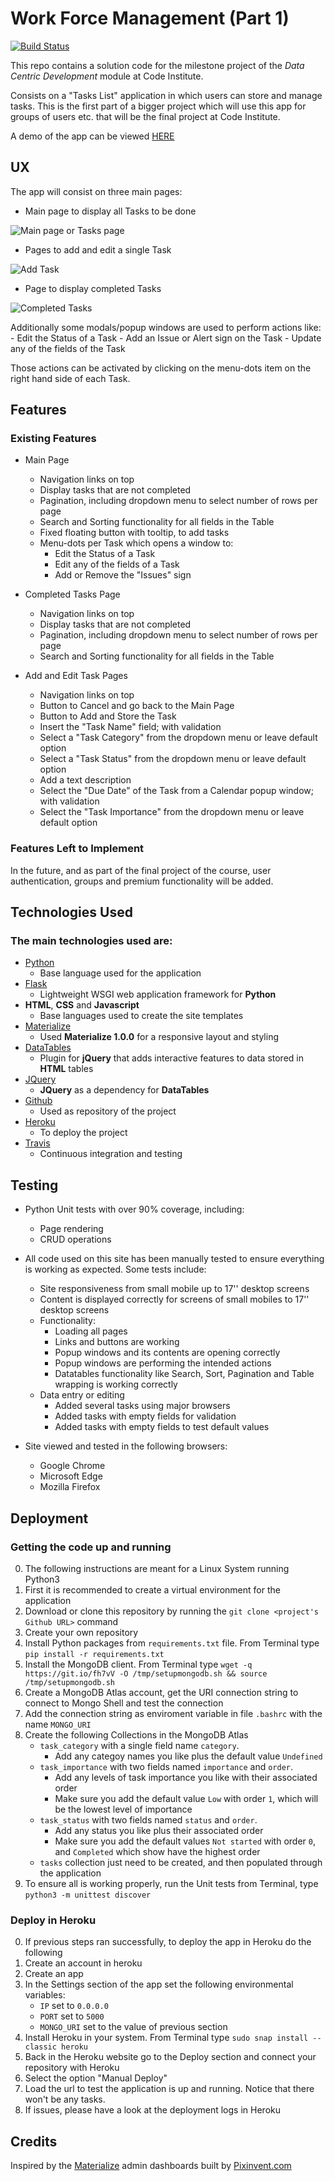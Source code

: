 # Work Force Management (Part 1)

[![Build Status](https://travis-ci.com/josep-pujol/learning_dcd-workforce-management.svg?token=mpvYNnPLPqbCpUvpUExD&branch=master)](https://travis-ci.com/josep-pujol/learning_dcd-workforce-management)

This repo contains a solution code for the milestone project of the *Data Centric Development* module at Code Institute.

Consists on a "Tasks List" application in which users can store and manage tasks. This is the first part of a bigger project which will use this app for groups of users etc. that will be the final project at Code Institute.

A demo of the app can be viewed [HERE](https://dcd-workforce-management.herokuapp.com/)



## UX

The app will consist on three main pages: 

- Main page to display all Tasks to be done

![Main page or Tasks page](https://github.com/josep-pujol/learning_dcd-workforce-management/blob/master/wireframes/tasks_mockup.png)

- Pages to add and edit a single Task

![Add Task](https://github.com/josep-pujol/learning_dcd-workforce-management/blob/master/wireframes/add_task_mockup.png)

- Page to display completed Tasks

![Completed Tasks](https://github.com/josep-pujol/learning_dcd-workforce-management/blob/master/wireframes/completed_tasks_mockup.png)


Additionally some modals/popup windows are used to perform actions like:
    - Edit the Status of a Task
    - Add an Issue or Alert sign on the Task
    - Update any of the fields of the Task

Those actions can be activated by clicking on the menu-dots item on the right hand side of each Task.



## Features

### Existing Features

- Main Page
    - Navigation links on top
    - Display tasks that are not completed
    - Pagination, including dropdown menu to select number of rows per page
    - Search and Sorting functionality for all fields in the Table
    - Fixed floating button with tooltip, to add tasks
    - Menu-dots per Task which opens a window to:
        - Edit the Status of a Task
        - Edit any of the fields of a Task
        - Add or Remove the "Issues" sign

- Completed Tasks Page
    - Navigation links on top
    - Display tasks that are not completed
    - Pagination, including dropdown menu to select number of rows per page
    - Search and Sorting functionality for all fields in the Table
    
- Add and Edit Task Pages
    - Navigation links on top
    - Button to Cancel and go back to the Main Page
    - Button to Add and Store the Task
    - Insert the "Task Name" field; with validation
    - Select a "Task Category" from the dropdown menu or leave default option
    - Select a "Task Status" from the dropdown menu or leave default option
    - Add a text description
    - Select the "Due Date" of the Task from a Calendar popup window; with validation
    - Select the "Task Importance" from the dropdown menu or leave default option 
 

### Features Left to Implement
In the future, and as part of the final project of the course, user authentication, groups and premium functionality will be added.



## Technologies Used

### The main technologies used are:

- [Python](https://www.python.org/)
    - Base language used for the application
- [Flask](https://palletsprojects.com/p/flask/)
    - Lightweight WSGI web application framework for **Python**
- **HTML**, **CSS** and **Javascript**
    - Base languages used to create the site templates
- [Materialize](https://materializecss.com)
    - Used **Materialize 1.0.0** for a responsive layout and styling
- [DataTables](https://datatables.net)
    - Plugin for **jQuery** that adds interactive features to data stored in **HTML** tables
- [JQuery](https://jquery.com)
    - **JQuery** as a dependency for **DataTables**
- [Github](https://github.com)
    - Used as repository of the project 
- [Heroku](https://heroku.com)
    - To deploy the project
- [Travis](https://travis-ci.org/)
    - Continuous integration and testing



## Testing
- Python Unit tests with over 90% coverage, including:
    - Page rendering
    - CRUD operations
   
- All code used on this site has been manually tested to ensure everything is working as expected. Some tests include:
    - Site responsiveness from small mobile up to 17'' desktop screens
    - Content is displayed correctly for screens of small mobiles to 17'' desktop screens
    - Functionality:
        - Loading all pages
        - Links and buttons are working
        - Popup windows and its contents are opening correctly
        - Popup windows are performing the intended actions
        - Datatables functionality like Search, Sort, Pagination and Table wrapping is working correctly
    - Data entry or editing
        - Added several tasks using major browsers
        - Added tasks with empty fields for validation
        - Added tasks with empty fields to test default values
- Site viewed and tested in the following browsers:
  - Google Chrome
  - Microsoft Edge
  - Mozilla Firefox



## Deployment
 
### Getting the code up and running
0. The following instructions are meant for a Linux System running Python3
1. First it is recommended to create a virtual environment for the application
2. Download or clone this repository by running the ```git clone <project's Github URL>``` command
3. Create your own repository
4. Install Python packages from ```requirements.txt``` file. From Terminal type ```pip install -r requirements.txt```
5. Install the MongoDB client. From Terminal type ```wget -q https://git.io/fh7vV -O /tmp/setupmongodb.sh && source /tmp/setupmongodb.sh```
6. Create a MongoDB Atlas account, get the URI connection string to connect to Mongo Shell and test the connection
7. Add the connection string as enviroment variable in file ```.bashrc``` with the name ```MONGO_URI```
8. Create the following Collections in the MongoDB Atlas
    - ```task_category``` with a single field name ```category```. 
        - Add any categoy names you like plus the default value ```Undefined```
    - ```task_importance``` with two fields named ```importance``` and ```order```. 
        - Add any levels of task importance you like with their associated order 
        - Make sure you add the default value ```Low``` with order ```1```, which will be the lowest level of importance
    - ```task_status``` with two fields named ```status``` and ```order```. 
        - Add any status you like plus their associated order
        - Make sure you add the default values ```Not started``` with order ```0```, and ```Completed``` which show have the highest order
    - ```tasks``` collection just need to be created, and then populated through the application
9. To ensure all is working properly, run the Unit tests from Terminal, type ```python3 -m unittest discover```


### Deploy in Heroku
0. If previous steps ran successfully, to deploy the app in Heroku do the following
1. Create an account in heroku
2. Create an app
3. In the Settings section of the app set the following environmental variables:
    - ```IP``` set to ```0.0.0.0```
    - ```PORT``` set to ```5000```
    - ```MONGO_URI``` set to the value of previous section
4. Install Heroku in your system. From Terminal type ```sudo snap install --classic heroku```
4. Back in the Heroku website go to the Deploy section and connect your repository with Heroku
5. Select the option "Manual Deploy"
6. Load the url to test the application is up and running. Notice that there won't be any tasks.
7. If issues, please have a look at the deployment logs in Heroku


## Credits
Inspired by the [Materialize](https://materializecss.com) admin dashboards built by [Pixinvent.com](https://pixinvent.com/materialize-material-design-admin-template/html/ltr/vertical-modern-menu-template/)
